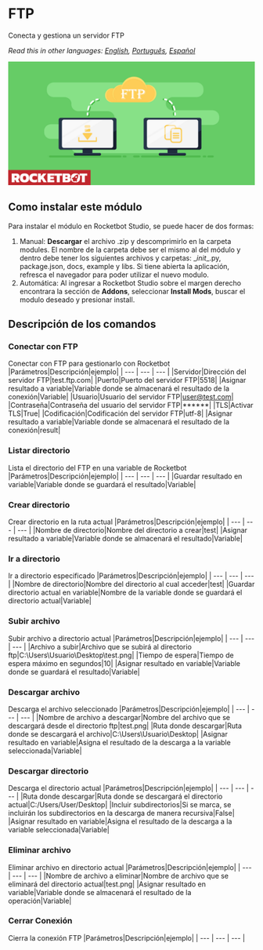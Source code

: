 # FTP
  
Conecta y gestiona un servidor FTP  

*Read this in other languages: [English](Manual_ftp_.md), [Português](Manual_ftp_.pr.md), [Español](Manual_ftp_.es.md)*
  
![banner](imgs/Banner_ftp_.png)
## Como instalar este módulo
  
Para instalar el módulo en Rocketbot Studio, se puede hacer de dos formas:
1. Manual: __Descargar__ el archivo .zip y descomprimirlo en la carpeta modules. El nombre de la carpeta debe ser el mismo al del módulo y dentro debe tener los siguientes archivos y carpetas: \__init__.py, package.json, docs, example y libs. Si tiene abierta la aplicación, refresca el navegador para poder utilizar el nuevo modulo.
2. Automática: Al ingresar a Rocketbot Studio sobre el margen derecho encontrara la sección de **Addons**, seleccionar **Install Mods**, buscar el modulo deseado y presionar install.  


## Descripción de los comandos

### Conectar con FTP
  
Conectar con FTP para gestionarlo con Rocketbot
|Parámetros|Descripción|ejemplo|
| --- | --- | --- |
|Servidor|Dirección del servidor FTP|test.ftp.com|
|Puerto|Puerto del servidor FTP|5518|
|Asignar resultado a variable|Variable donde se almacenará el resultado de la conexión|Variable|
|Usuario|Usuario del servidor FTP|user@test.com|
|Contraseña|Contraseña del usuario del servidor FTP|******|
|TLS|Activar TLS|True|
|Codificación|Codificación del servidor FTP|utf-8|
|Asignar resultado a variable|Variable donde se almacenará el resultado de la conexión|result|

### Listar directorio
  
Lista el directorio del FTP en una variable de Rocketbot
|Parámetros|Descripción|ejemplo|
| --- | --- | --- |
|Guardar resultado en variable|Variable donde se guardará el resultado|Variable|

### Crear directorio
  
Crear directorio en la ruta actual
|Parámetros|Descripción|ejemplo|
| --- | --- | --- |
|Nombre de directorio|Nombre del directorio a crear|test|
|Asignar resultado a variable|Variable donde se almacenará el resultado|Variable|

### Ir a directorio
  
Ir a directorio especificado
|Parámetros|Descripción|ejemplo|
| --- | --- | --- |
|Nombre de directorio|Nombre del directorio al cual acceder|test|
|Guardar directorio actual en variable|Nombre de la variable donde se guardará el directorio actual|Variable|

### Subir archivo
  
Subir archivo a directorio actual
|Parámetros|Descripción|ejemplo|
| --- | --- | --- |
|Archivo a subir|Archivo que se subirá al directorio ftp|C:\Users\Usuario\Desktop\test.png|
|Tiempo de espera|Tiempo de espera máximo en segundos|10|
|Asignar resultado en variable|Variable donde se guardará el resultado|Variable|

### Descargar archivo
  
Descarga el archivo seleccionado
|Parámetros|Descripción|ejemplo|
| --- | --- | --- |
|Nombre de archivo a descargar|Nombre del archivo que se descargará desde el directorio ftp|test.png|
|Ruta donde descargar|Ruta donde se descargará el archivo|C:\Users\Usuario\Desktop|
|Asignar resultado en variable|Asigna el resultado de la descarga a la variable seleccionada|Variable|

### Descargar directorio
  
Descarga el directorio actual
|Parámetros|Descripción|ejemplo|
| --- | --- | --- |
|Ruta donde descargar|Ruta donde se descargará el directorio actual|C:/Users/User/Desktop|
|Incluir subdirectorios|Si se marca, se incluirán los subdirectorios en la descarga de manera recursiva|False|
|Asignar resultado en variable|Asigna el resultado de la descarga a la variable seleccionada|Variable|

### Eliminar archivo
  
Eliminar archivo en directorio actual
|Parámetros|Descripción|ejemplo|
| --- | --- | --- |
|Nombre de archivo a eliminar|Nombre de archivo que se eliminará del directorio actual|test.png|
|Asignar resultado en variable|Variable donde se almacenará el resultado de la operación|Variable|

### Cerrar Conexión
  
Cierra la conexión FTP
|Parámetros|Descripción|ejemplo|
| --- | --- | --- |
